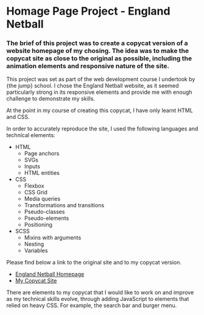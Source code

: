 # Homage Page Project - England Netball

### The brief of this project was to create a copycat version of a website homepage of my chosing. The idea was to make the copycat site as close to the original as possible, including the animation elements and responsive nature of the site.

This project was set as part of the web development course I undertook by {the jump} school. I chose the England Netball website, as it seemed particularly strong in its responsive elements and provide me with enough challenge to demonstrate my skills.

At the point in my course of creating this copycat, I have only learnt HTML and CSS.

In order to accurately reproduce the site, I used the following languages and technical elements:

- HTML
  - Page anchors
  - SVGs
  - Inputs
  - HTML entities
- CSS
  - Flexbox
  - CSS Grid
  - Media queries
  - Transformations and transitions
  - Pseudo-classes
  - Pseudo-elements
  - Positioning
- SCSS
  - Mixins with arguments
  - Nesting
  - Variables

Please find below a link to the original site and to my copycat version.

- [England Netball Homepage](https://www.englandnetball.co.uk/)
- [My Copycat Site](https://62c5cef10eba030d4dce8921--mellifluous-fox-742ea1.netlify.app/-)

There are elements to my copycat that I would like to work on and improve as my technical skills evolve, through adding JavaScript to elements that relied on heavy CSS. For example, the search bar and burger menu.
